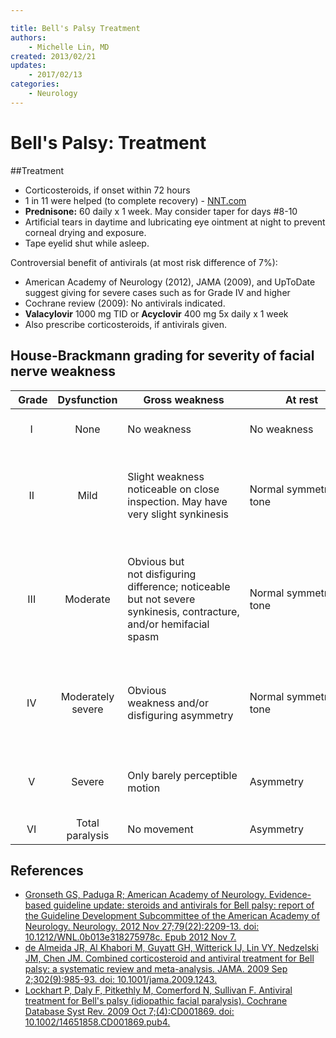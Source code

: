```yaml
---

title: Bell's Palsy Treatment
authors:
    - Michelle Lin, MD
created: 2013/02/21
updates:
    - 2017/02/13
categories:
    - Neurology
---
```


# Bell's Palsy: Treatment

\##Treatment

- Corticosteroids, if onset within 72 hours
- 1 in 11 were helped (to complete recovery) - [NNT.com](http://www.thennt.com/nnt/steroids-for-bells-palsy/)
- **<span class="drug">Prednisone</span>:** 60 daily x 1 week. May consider taper for days #8-10
- <span class="drug">Artificial tears</span> in daytime and lubricating eye ointment at night to prevent corneal drying and exposure. 
- Tape eyelid shut while asleep.

Controversial benefit of antivirals (at most risk difference of 7%):

- American Academy of Neurology (2012), JAMA (2009), and UpToDate suggest giving for severe cases such as for Grade IV and higher
- Cochrane review (2009): No antivirals indicated. 
- **<span class="drug">Valacylovir**</span> 1000 mg TID or **<span class="drug">Acyclovir**</span> 400 mg 5x daily x 1 week
- Also prescribe <span class="drug">corticosteroids</span>, if antivirals given.

## House-Brackmann grading for severity of facial nerve weakness

|  Grade |    Dysfunction    | Gross weakness                                                                                                     | At rest                  |  Motion                                                                                 |
| :----: | :---------------: | ------------------------------------------------------------------------------------------------------------------ | ------------------------ | --------------------------------------------------------------------------------------- |
|    I   |        None       | No weakness                                                                                                        | No weakness              | Normal function all groups                                                              |
|   II   |        Mild       | Slight weakness noticeable on close inspection. May have very slight synkinesis                                    | Normal symmetry and tone | **Forehead**: Moderate-to-good function  **Mouth**: Slight asymmetry                    |
|   III  |      Moderate     | Obvious but not disfiguring difference; noticeable but not severe synkinesis, contracture, and/or hemifacial spasm | Normal symmetry and tone | **Forehead**: Slight-to-moderate movement  **Mouth**: Slightly weak with maximum effort |
|   IV   | Moderately severe | Obvious weakness and/or disfiguring asymmetry                                                                      | Normal symmetry and tone | **Forehead**: None  **Mouth**: Asymmetric with maximum effort                           |
|    V   |       Severe      | Only barely perceptible motion                                                                                     | Asymmetry                | **Forehead**: None      **Mouth**: Slight movement                                      |
|   VI   |  Total paralysis  | No movement                                                                                                        | Asymmetry                | None for all groups                                                                     |

## References

- [Gronseth GS, Paduga R; American Academy of Neurology. Evidence-based guideline update: steroids and antivirals for Bell palsy: report of the Guideline Development Subcommittee of the American Academy of Neurology. Neurology. 2012 Nov 27;79(22):2209-13. doi: 10.1212/WNL.0b013e318275978c. Epub 2012 Nov 7.](https://www.ncbi.nlm.nih.gov/pubmed/23136264)
- [de Almeida JR, Al Khabori M, Guyatt GH, Witterick IJ, Lin VY, Nedzelski JM, Chen JM. Combined corticosteroid and antiviral treatment for Bell palsy: a systematic review and meta-analysis. JAMA. 2009 Sep 2;302(9):985-93. doi: 10.1001/jama.2009.1243.](https://www.ncbi.nlm.nih.gov/pubmed/?term=19724046)
- [Lockhart P, Daly F, Pitkethly M, Comerford N, Sullivan F. Antiviral treatment for Bell's palsy (idiopathic facial paralysis). Cochrane Database Syst Rev. 2009 Oct 7;(4):CD001869. doi: 10.1002/14651858.CD001869.pub4.](https://www.ncbi.nlm.nih.gov/pubmed/19821283)
